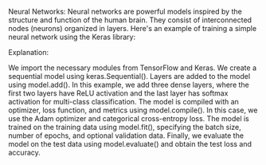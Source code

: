 Neural Networks:
Neural networks are powerful models inspired by the structure and function of the human brain. They consist of interconnected nodes (neurons) organized in layers. Here's an example of training a simple neural network using the Keras library:

Explanation:

We import the necessary modules from TensorFlow and Keras.
We create a sequential model using keras.Sequential().
Layers are added to the model using model.add(). In this example, we add three dense layers, where the first two layers have ReLU activation and the last layer has softmax activation for multi-class classification.
The model is compiled with an optimizer, loss function, and metrics using model.compile(). In this case, we use the Adam optimizer and categorical cross-entropy loss.
The model is trained on the training data using model.fit(), specifying the batch size, number of epochs, and optional validation data.
Finally, we evaluate the model on the test data using model.evaluate() and obtain the test loss and accuracy.

